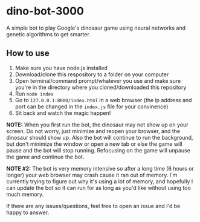 # dino-bot-3000
A simple bot to play Google's dinosaur game using neural networks and genetic algorithms to get smarter.

## How to use
1. Make sure you have node.js installed
2. Download/clone this respository to a folder on your computer
3. Open terminal/command prompt/whatever you use and make sure you're in the directory where you cloned/downloaded this repository
4. Run `node index`
5. Go to `127.0.0.1:8000/index.html` in a web browser (the ip address and port can be changed in the `index.js` file for your convinence)
6. Sit back and watch the magic happen!


**NOTE:** When you first run the bot, the dinosaur may not show up on your screen. Do not worry, just minimize and reopen your browser, and the dinosaur should show up. Also the bot will continue to run the background, but don't minimize the window or open a new tab or else the game will pause and the bot will stop running. Refocusing on the game will unpause the game and continue the bot.

**NOTE #2:** The bot is very memory intensive so after a long time (6 hours or longer) your web browser may crash cause it ran out of memory. I'm currently trying to figure out why it's using a lot of memory, and hopefully I can update the bot so it can run for as long as you'd like without using too much memory.

If there are any issues/questions, feel free to open an issue and I'd be happy to answer.
